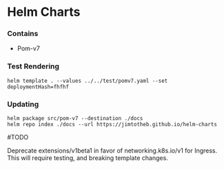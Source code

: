 # Helm Charts

### Contains

- Pom-v7

### Test Rendering

```shell
helm template . --values ../../test/pomv7.yaml --set deploymentHash=fhfhf
```

### Updating

```shell
helm package src/pom-v7 --destination ./docs
helm repo index ./docs --url https://jimtotheb.github.io/helm-charts
```

#TODO

Deprecate extensions/v1beta1 in favor of networking.k8s.io/v1 for Ingress.
This will require testing, and breaking template changes.

